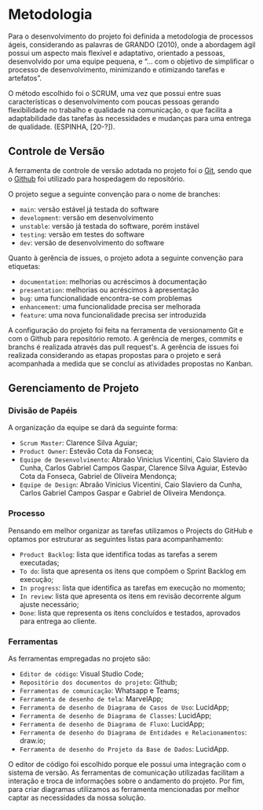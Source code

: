 
# Metodologia

Para o desenvolvimento do projeto foi definida a metodologia de processos ágeis, considerando as palavras de GRANDO (2010), onde a abordagem ágil possui um aspecto mais flexível e adaptativo, orientado a pessoas, desenvolvido por uma equipe pequena, e “... com o objetivo de simplificar o processo de desenvolvimento, minimizando e otimizando tarefas e artefatos”.

O método escolhido foi o SCRUM, uma vez que possui entre suas características o desenvolvimento com poucas pessoas gerando flexibilidade no trabalho e qualidade na comunicação, o que facilita a adaptabilidade das tarefas às necessidades e mudanças para uma entrega de qualidade. (ESPINHA, [20-?]).

## Controle de Versão

A ferramenta de controle de versão adotada no projeto foi o
[Git](https://git-scm.com/), sendo que o [Github](https://github.com)
foi utilizado para hospedagem do repositório.

O projeto segue a seguinte convenção para o nome de branches:

- `main`: versão estável já testada do software
- `development`: versão em desenvolvimento
- `unstable`: versão já testada do software, porém instável
- `testing`: versão em testes do software
- `dev`: versão de desenvolvimento do software

Quanto à gerência de issues, o projeto adota a seguinte convenção para
etiquetas:

- `documentation`: melhorias ou acréscimos à documentação
- `presentation`: melhorias ou acréscimos à apresentação
- `bug`: uma funcionalidade encontra-se com problemas
- `enhancement`: uma funcionalidade precisa ser melhorada
- `feature`: uma nova funcionalidade precisa ser introduzida

A configuração do projeto foi feita na ferramenta de versionamento Git e com o Github para repositório remoto. A gerência de merges, commits e branchs é realizada através das pull request's. A gerência de issues foi realizada considerando as etapas propostas para o projeto e será acompanhada a medida que se concluí as atividades propostas no Kanban.

## Gerenciamento de Projeto

### Divisão de Papéis

A organização da equipe se dará da seguinte forma:

- `Scrum Master`: Clarence Silva Aguiar;
- `Product Owner`: Estevão Cota da Fonseca;
- `Equipe de Desenvolvimento`: Abraão Vinicius Vicentini, Caio Slaviero da Cunha, Carlos Gabriel Campos Gaspar, Clarence Silva Aguiar, Estevão Cota da Fonseca, Gabriel de Oliveira Mendonça;
- `Equipe de Design`: Abraão Vinicius Vicentini, Caio Slaviero da Cunha, Carlos Gabriel Campos Gaspar e Gabriel de Oliveira Mendonça.

### Processo

Pensando em melhor organizar as tarefas utilizamos o Projects do GitHub e optamos por estruturar as seguintes listas para acompanhamento:

- `Product Backlog`: lista que identifica todas as tarefas a serem executadas;
- `To do`: lista que apresenta os itens que compõem o Sprint Backlog em execução;
- `In progress`: lista que identifica as tarefas em execução no momento;
- `In review`: lista que apresenta os itens em revisão decorrente algum ajuste necessário;
- `Done`: lista que representa os itens concluídos e testados, aprovados para entrega ao cliente.
 
### Ferramentas

As ferramentas empregadas no projeto são:

- `Editor de código`: Visual Studio Code;
- `Repositório dos documentos do projeto`: Github;
- `Ferramentas de comunicação`: Whatsapp e Teams;
- `Ferramenta de desenho de tela`: MarvelApp;
- `Ferramenta de desenho de Diagrama de Casos de Uso`: LucidApp;
- `Ferramenta de desenho de Diagrama de Classes`: LucidApp;
- `Ferramenta de desenho de Diagrama de Fluxo`: LucidApp;
- `Ferramenta de desenho do Diagrama de Entidades e Relacionamentos`: draw.io;
- `Ferramenta de desenho do Projeto da Base de Dados`: LucidApp.

O editor de código foi escolhido porque ele possui uma integração com o sistema de versão. As ferramentas de comunicação utilizadas facilitam a interação e troca de informações sobre o andamento do projeto. Por fim, para criar
diagramas utilizamos as ferramenta mencionadas por melhor captar as necessidades da nossa solução.
